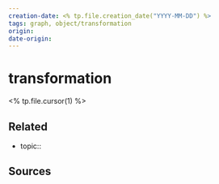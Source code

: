 ```yaml
---
creation-date: <% tp.file.creation_date("YYYY-MM-DD") %>
tags: graph, object/transformation
origin: 
date-origin:
---
```

# transformation
<% tp.file.cursor(1) %>

## Related
- topic:: 

## Sources

